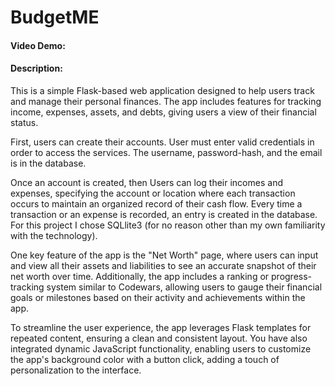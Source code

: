 # BudgetME
#### Video Demo: 
#### Description: 

This is a simple Flask-based web application designed to help users track and manage their personal finances. The app includes features for tracking income, expenses, assets, and debts, giving users a view of their financial status. 

First, users can create their accounts.  User must enter valid credentials in order to access the services. The username, password-hash, and the email is in the database.   

Once an account is created, then Users can log their incomes and expenses, specifying the account or location where each transaction occurs to maintain an organized record of their cash flow.  Every time a transaction or an expense is recorded, an entry is created in the database. For this project I chose SQLlite3 (for no reason other than my own familiarity with the technology).  

One key feature of the app is the "Net Worth" page, where users can input and view all their assets and liabilities to see an accurate snapshot of their net worth over time. Additionally, the app includes a ranking or progress-tracking system similar to Codewars, allowing users to gauge their financial goals or milestones based on their activity and achievements within the app.

To streamline the user experience, the app leverages Flask templates for repeated content, ensuring a clean and consistent layout. You have also integrated dynamic JavaScript functionality, enabling users to customize the app's background color with a button click, adding a touch of personalization to the interface.